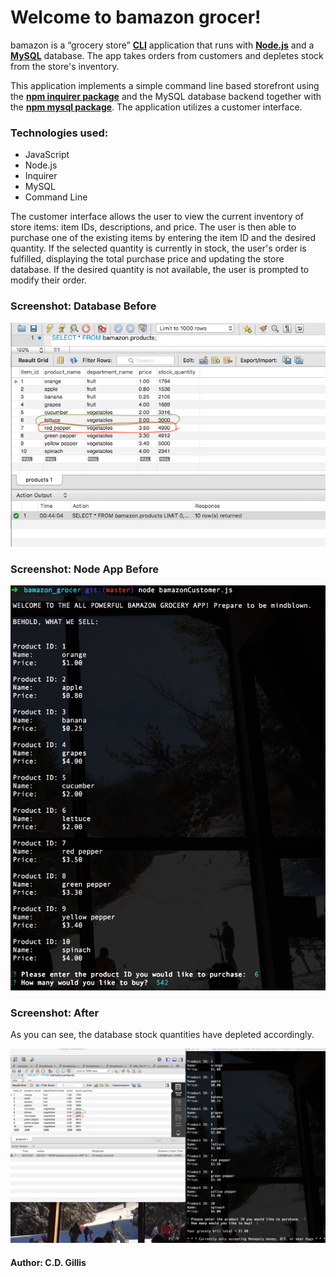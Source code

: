 # Welcome to bamazon grocer!

bamazon is a “grocery store” [**CLI**](https://en.wikipedia.org/wiki/Command-line_interface) application that runs with [**Node.js**](https://en.wikipedia.org/wiki/Node.js) and a [**MySQL**](https://en.wikipedia.org/wiki/MySQL) database. The app takes orders from customers and depletes stock from the store's inventory. 

This application implements a simple command line based storefront using the [**npm inquirer package**](https://www.npmjs.com/package/inquirer) and the MySQL database backend together with the [**npm mysql package**](https://www.npmjs.com/package/mysql). The application utilizes a customer interface.

### Technologies used:

* JavaScript
* Node.js
* Inquirer
* MySQL
* Command Line

The customer interface allows the user to view the current inventory of store items: item IDs, descriptions, and price. The user is then able to purchase one of the existing items by entering the item ID and the desired quantity. If the selected quantity is currently in stock, the user's order is fulfilled, displaying the total purchase price and updating the store database. If the desired quantity is not available, the user is prompted to modify their order.

### Screenshot: Database **Before**

![db-before](/Images/bamazonBefore1.png)

### Screenshot: Node App **Before**

![db-before2](/Images/bamazonBefore2.png)

### Screenshot: **After**

As you can see, the database stock quantities have depleted accordingly.

![after](/Images/bamazonAfter.png)


#### Author: C.D. Gillis

